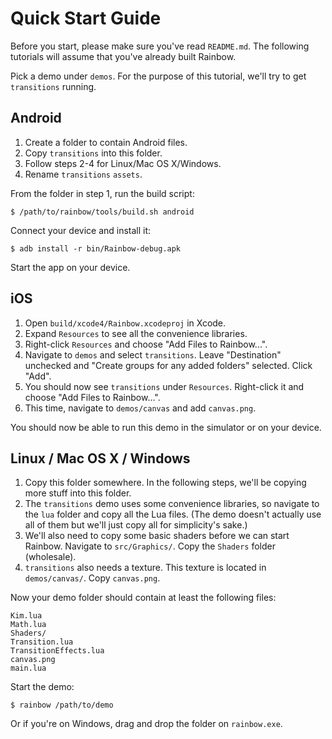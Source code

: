 # Quick Start Guide

Before you start, please make sure you've read `README.md`. The following
tutorials will assume that you've already built Rainbow.

Pick a demo under `demos`. For the purpose of this tutorial, we'll try to get
`transitions` running.

## Android

1. Create a folder to contain Android files.
2. Copy `transitions` into this folder.
3. Follow steps 2-4 for Linux/Mac OS X/Windows.
4. Rename `transitions` `assets`.

From the folder in step 1, run the build script:

	$ /path/to/rainbow/tools/build.sh android

Connect your device and install it:

	$ adb install -r bin/Rainbow-debug.apk

Start the app on your device.

## iOS

1. Open `build/xcode4/Rainbow.xcodeproj` in Xcode.
2. Expand `Resources` to see all the convenience libraries.
3. Right-click `Resources` and choose "Add Files to Rainbow...".
4. Navigate to `demos` and select `transitions`. Leave "Destination" unchecked
   and "Create groups for any added folders" selected. Click "Add".
5. You should now see `transitions` under `Resources`. Right-click it and choose
   "Add Files to Rainbow...".
6. This time, navigate to `demos/canvas` and add `canvas.png`.

You should now be able to run this demo in the simulator or on your device.

## Linux / Mac OS X / Windows

1. Copy this folder somewhere. In the following steps, we'll be copying more
   stuff into this folder.
2. The `transitions` demo uses some convenience libraries, so navigate to the
   `lua` folder and copy all the Lua files. (The demo doesn't actually use all
   of them but we'll just copy all for simplicity's sake.)
3. We'll also need to copy some basic shaders before we can start Rainbow.
   Navigate to `src/Graphics/`. Copy the `Shaders` folder (wholesale).
4. `transitions` also needs a texture. This texture is located in
   `demos/canvas/`. Copy `canvas.png`.

Now your demo folder should contain at least the following files:

	Kim.lua
	Math.lua
	Shaders/
	Transition.lua
	TransitionEffects.lua
	canvas.png
	main.lua

Start the demo:

	$ rainbow /path/to/demo

Or if you're on Windows, drag and drop the folder on `rainbow.exe`.
